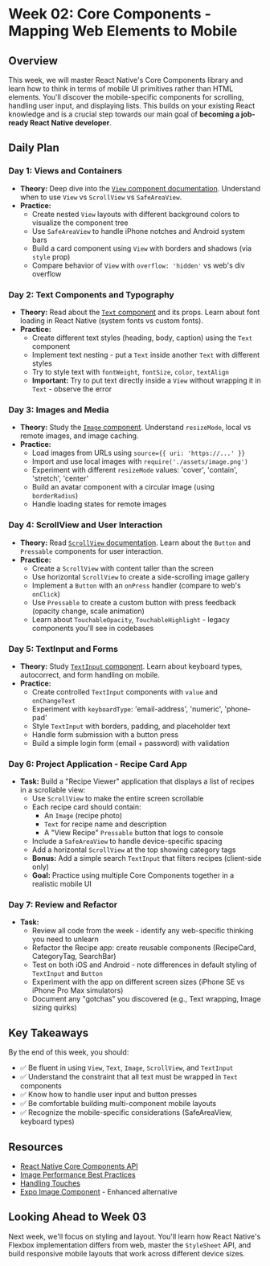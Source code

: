 # Week 02: Core Components - Mapping Web Elements to Mobile

## Overview

This week, we will master React Native's Core Components library and learn how to think in terms of mobile UI primitives rather than HTML elements. You'll discover the mobile-specific components for scrolling, handling user input, and displaying lists. This builds on your existing React knowledge and is a crucial step towards our main goal of **becoming a job-ready React Native developer**.

## Daily Plan

### Day 1: Views and Containers
*   **Theory:** Deep dive into the [`View` component documentation](https://reactnative.dev/docs/view). Understand when to use `View` vs `ScrollView` vs `SafeAreaView`.
*   **Practice:**
    - Create nested `View` layouts with different background colors to visualize the component tree
    - Use `SafeAreaView` to handle iPhone notches and Android system bars
    - Build a card component using `View` with borders and shadows (via `style` prop)
    - Compare behavior of `View` with `overflow: 'hidden'` vs web's div overflow

### Day 2: Text Components and Typography
*   **Theory:** Read about the [`Text` component](https://reactnative.dev/docs/text) and its props. Learn about font loading in React Native (system fonts vs custom fonts).
*   **Practice:**
    - Create different text styles (heading, body, caption) using the `Text` component
    - Implement text nesting - put a `Text` inside another `Text` with different styles
    - Try to style text with `fontWeight`, `fontSize`, `color`, `textAlign`
    - **Important:** Try to put text directly inside a `View` without wrapping it in `Text` - observe the error

### Day 3: Images and Media
*   **Theory:** Study the [`Image` component](https://reactnative.dev/docs/image). Understand `resizeMode`, local vs remote images, and image caching.
*   **Practice:**
    - Load images from URLs using `source={{ uri: 'https://...' }}`
    - Import and use local images with `require('./assets/image.png')`
    - Experiment with different `resizeMode` values: 'cover', 'contain', 'stretch', 'center'
    - Build an avatar component with a circular image (using `borderRadius`)
    - Handle loading states for remote images

### Day 4: ScrollView and User Interaction
*   **Theory:** Read [`ScrollView` documentation](https://reactnative.dev/docs/scrollview). Learn about the `Button` and `Pressable` components for user interaction.
*   **Practice:**
    - Create a `ScrollView` with content taller than the screen
    - Use horizontal `ScrollView` to create a side-scrolling image gallery
    - Implement a `Button` with an `onPress` handler (compare to web's `onClick`)
    - Use `Pressable` to create a custom button with press feedback (opacity change, scale animation)
    - Learn about `TouchableOpacity`, `TouchableHighlight` - legacy components you'll see in codebases

### Day 5: TextInput and Forms
*   **Theory:** Study [`TextInput` component](https://reactnative.dev/docs/textinput). Learn about keyboard types, autocorrect, and form handling on mobile.
*   **Practice:**
    - Create controlled `TextInput` components with `value` and `onChangeText`
    - Experiment with `keyboardType`: 'email-address', 'numeric', 'phone-pad'
    - Style `TextInput` with borders, padding, and placeholder text
    - Handle form submission with a button press
    - Build a simple login form (email + password) with validation

### Day 6: Project Application - Recipe Card App
*   **Task:** Build a "Recipe Viewer" application that displays a list of recipes in a scrollable view:
    - Use `ScrollView` to make the entire screen scrollable
    - Each recipe card should contain:
      - An `Image` (recipe photo)
      - `Text` for recipe name and description
      - A "View Recipe" `Pressable` button that logs to console
    - Include a `SafeAreaView` to handle device-specific spacing
    - Add a horizontal `ScrollView` at the top showing category tags
    - **Bonus:** Add a simple search `TextInput` that filters recipes (client-side only)
    - **Goal:** Practice using multiple Core Components together in a realistic mobile UI

### Day 7: Review and Refactor
*   **Task:**
    - Review all code from the week - identify any web-specific thinking you need to unlearn
    - Refactor the Recipe app: create reusable components (RecipeCard, CategoryTag, SearchBar)
    - Test on both iOS and Android - note differences in default styling of `TextInput` and `Button`
    - Experiment with the app on different screen sizes (iPhone SE vs iPhone Pro Max simulators)
    - Document any "gotchas" you discovered (e.g., Text wrapping, Image sizing quirks)

## Key Takeaways

By the end of this week, you should:
- ✅ Be fluent in using `View`, `Text`, `Image`, `ScrollView`, and `TextInput`
- ✅ Understand the constraint that all text must be wrapped in `Text` components
- ✅ Know how to handle user input and button presses
- ✅ Be comfortable building multi-component mobile layouts
- ✅ Recognize the mobile-specific considerations (SafeAreaView, keyboard types)

## Resources

- [React Native Core Components API](https://reactnative.dev/docs/components-and-apis)
- [Image Performance Best Practices](https://reactnative.dev/docs/images)
- [Handling Touches](https://reactnative.dev/docs/handling-touches)
- [Expo Image Component](https://docs.expo.dev/versions/latest/sdk/image/) - Enhanced alternative

## Looking Ahead to Week 03

Next week, we'll focus on styling and layout. You'll learn how React Native's Flexbox implementation differs from web, master the `StyleSheet` API, and build responsive mobile layouts that work across different device sizes.

